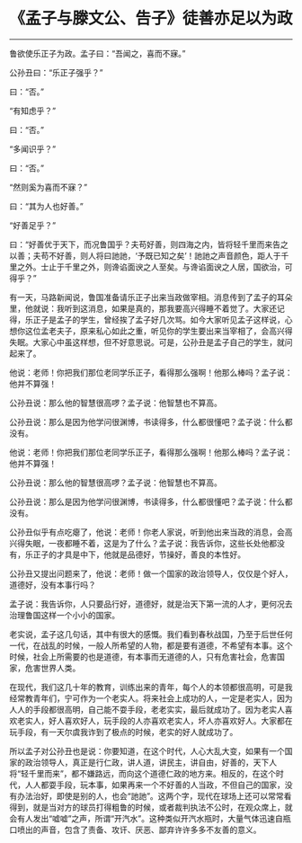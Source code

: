 # 《孟子与滕文公、告子》徒善亦足以为政

------

鲁欲使乐正子为政。孟子曰：“吾闻之，喜而不寐。”

公孙丑曰：“乐正子强乎？”

曰：“否。”

“有知虑乎？”

曰：“否。”

“多闻识乎？”

曰：“否。”

“然则奚为喜而不寐？”

曰：“其为人也好善。”

“好善足乎？”

曰：“好善优于天下，而况鲁国乎？夫苟好善，则四海之内，皆将轻千里而来告之以善；夫苟不好善，则人将曰訑訑，‘予既已知之矣’！訑訑之声音颜色，距人于千里之外。士止于千里之外，则谗谄面谀之人至矣。与谗谄面谀之人居，国欲治，可得乎？”

有一天，马路新闻说，鲁国准备请乐正子出来当政做宰相。消息传到了孟子的耳朵里，他就说：我听到这消息，如果是真的，那我要高兴得睡不着觉了。大家还记得，乐正子是孟子的学生，曾经挨了孟子好几次骂。如今大家听见孟子这样说，心想你这位孟老夫子，原来私心如此之重，听见你的学生要出来当宰相了，会高兴得失眠。大家心中虽这样想，但不好意思说。可是，公孙丑是孟子自己的学生，就问起来了。

他说：老师！你把我们那位老同学乐正子，看得那么强啊！他那么棒吗？孟子说：他并不算强！

公孙丑说：那么他的智慧很高啰？孟子说：他智慧也不算高。

公孙丑说：那么是因为他学问很渊博，书读得多，什么都很懂吧？孟子说：什么都没有。

他说：老师！你把我们那位老同学乐正子，看得那么强啊！他那么棒吗？孟子说：他并不算强！

公孙丑说：那么他的智慧很高啰？孟子说：他智慧也不算高。

公孙丑说：那么是因为他学问很渊博，书读得多，什么都很懂吧？孟子说：什么都没有。

公孙丑似乎有点吃瘪了，他说：老师！你老人家说，听到他出来当政的消息，会高兴得失眠，一夜都睡不着，这是为了什么？孟子说：我告诉你，这些长处他都没有，乐正子的才具是中下，他就是品德好，节操好，善良的本性好。

公孙丑又提出问题来了，他说：老师！做一个国家的政治领导人，仅仅是个好人，道德好，没有本事行吗？

孟子说：我告诉你，人只要品行好，道德好，就是治天下第一流的人才，更何况去治理鲁国这样一个小小的国家。

老实说，孟子这几句话，其中有很大的感慨。我们看到春秋战国，乃至于后世任何一代，在战乱的时候，一般人所希望的人物，都是要有道德，不希望有本事。这个时候，社会上所需要的也是道德，有本事而无道德的人，只有危害社会，危害国家，危害世界人类。

在现代，我们这几十年的教育，训练出来的青年，每个人的本领都很高明，可是我经常教青年们，宁可作为一个老实人。将来社会上成功的人，一定是老实人，因为人人的手段都很高明，自己能不耍手段，老老实实，最后就成功了。因为老实人喜欢老实人，好人喜欢好人，玩手段的人亦喜欢老实人，坏人亦喜欢好人。大家都在玩手段，有一天尔虞我诈到了极点的时候，老实的好人就成功了。

所以孟子对公孙丑也是说：你要知道，在这个时代，人心大乱大变，如果有一个国家的政治领导人，真正是行仁政，讲人道，讲民主，讲自由，好善的，天下人将“轻千里而来”，都不嫌路远，而向这个道德仁政的地方来。相反的，在这个时代，人人都耍手段，玩本事，如果再来一个不好善的人当政，不但自己的国家，没有办法治好，即使是别的人，也会“訑訑”。这两个字，现代在球场上还可以常常看得到，就是当对方的球员打得粗鲁的时候，或者裁判执法不公时，在观众席上，就会有人发出“嘘嘘”之声，所谓“开汽水”。这种类似开汽水瓶时，大量气体迅速自瓶口喷出的声音，包含了责备、攻讦、厌恶、鄙弃许许多多不友善的意义。

